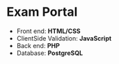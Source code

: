 # Exam Portal
- Front end: **HTML/CSS**
- ClientSide Validation: **JavaScript**
- Back end: **PHP**
- Database: **PostgreSQL**
